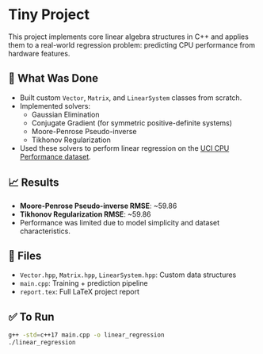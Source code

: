 # Tiny Project

This project implements core linear algebra structures in C++ and applies them to a real-world regression problem: predicting CPU performance from hardware features.

## 🔧 What Was Done
- Built custom `Vector`, `Matrix`, and `LinearSystem` classes from scratch.
- Implemented solvers:
  - Gaussian Elimination
  - Conjugate Gradient (for symmetric positive-definite systems)
  - Moore-Penrose Pseudo-inverse
  - Tikhonov Regularization
- Used these solvers to perform linear regression on the [UCI CPU Performance dataset](https://archive.ics.uci.edu/ml/datasets/Computer+Hardware).


## 📈 Results
- **Moore-Penrose Pseudo-inverse RMSE**: ~59.86
- **Tikhonov Regularization RMSE**: ~59.86
- Performance was limited due to model simplicity and dataset characteristics.

## 📁 Files
- `Vector.hpp`, `Matrix.hpp`, `LinearSystem.hpp`: Custom data structures
- `main.cpp`: Training + prediction pipeline
- `report.tex`: Full LaTeX project report

## ✅ To Run
```bash
g++ -std=c++17 main.cpp -o linear_regression
./linear_regression
